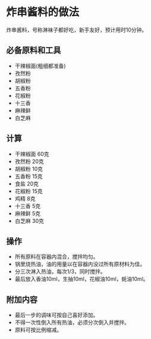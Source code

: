 
# 炸串酱料的做法

炸串酱料，号称淋袜子都好吃，新手友好，预计用时10分钟。

## 必备原料和工具

- 干辣椒面(粗细都准备)
- 孜然粉
- 胡椒粉
- 五香粉
- 花椒粉
- 十三香
- 麻辣鲜
- 白芝麻

## 计算

- 干辣椒面 60克
- 孜然粉 20克
- 胡椒粉 10克
- 五香粉 15克
- 食盐 20克
- 花椒粉 15克 
- 鸡精 8克
- 十三香 5克
- 麻辣鲜 5克
- 白芝麻 30克

## 操作

- 所有原料在容器内混合，搅拌均匀。
- 锅里烧热油，油的用量以在容器内没过所有原材料为佳。
- 分三次淋入热油，每次1/3，同时搅拌。
- 最后放入香油10ml，生抽10ml，花椒油10ml，蚝油10ml。

## 附加内容

- 最后一步的调味可按自己喜好添加。
- 不得一次性倒入所有热油，必须分次倒入并搅拌。
- 原料可按比例缩减。